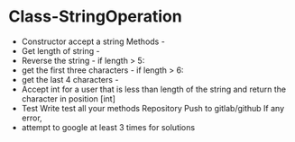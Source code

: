 # Class-StringOperation
- Constructor accept a string Methods -
-  Get length of string - 
-  Reverse the string - if length > 5: 
-  get the first three characters - if length > 6: 
-  get the last 4 characters - 
-  Accept int for a user that is less than length of the string and return the character in position [int] 
-  Test Write test all your methods Repository Push to gitlab/github If any error, 
-  attempt to google at least 3 times for solutions 
